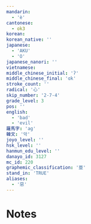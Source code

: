 ```yaml
---
mandarin:
  - 'è'
cantonese:
  - ok3
korean:
korean_native: ''
japanese:
  - 'AKU'
  - 'O'
japanese_nanori: ''
vietnamese:
middle_chinese_initial: 'ʔ'
middle_chinese_final: 'ɑk'
stroke_count: ''
radical: '心'
skip_number: '2-7-4'
grade_level: 3
pos: ''
english:
  - 'bad'
  - 'evil'
羅馬字: 'ag'
韓文: '악'
joyo_level: ''
hsk_level: ''
hanmun_edu_level: ''
danayo_id: 3127
mc_id: 220
graphemic_classification: '亜'
stand_in: 'TRUE'
aliases:
  - '惡'
---
```


# Notes
